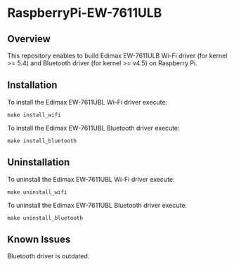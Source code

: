 # RaspberryPi-EW-7611ULB

## Overview

This repository enables to build Edimax EW-7611ULB Wi-Fi driver (for kernel >= 5.4) and Bluetooth driver (for kernel >= v4.5) on Raspberry Pi.

## Installation

To install the Edimax EW-7611UBL Wi-Fi driver execute:

```
make install_wifi
```

To install the Edimax EW-7611UBL Bluetooth driver execute:

```
make install_bluetooth
```

## Uninstallation

To uninstall the Edimax EW-7611UBL Wi-Fi driver execute:

```
make uninstall_wifi
```

To uninstall the Edimax EW-7611UBL Bluetooth driver execute:

```
make uninstall_bluetooth
```

## Known Issues

Bluetooth driver is outdated.
